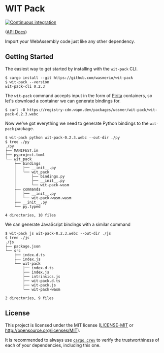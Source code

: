 # WIT Pack

[![Continuous integration](https://github.com/wasmerio/wit-pack/workflows/Continuous%20Integration/badge.svg?branch=master)](https://github.com/wasmerio/wit-pack/actions)

([API Docs][api-docs])

Import your WebAssembly code just like any other dependency.

## Getting Started

The easiest way to get started by installing with the `wit-pack` CLI.

```console
$ cargo install --git https://github.com/wasmerio/wit-pack
$ wit-pack --version
wit-pack-cli 0.2.3
```

The `wit-pack` command accepts input in the form of [Pirita][pirita] containers,
so let's download a container we can generate bindings for.

```console
$ curl -O https://registry-cdn.wapm.dev/packages/wasmer/wit-pack/wit-pack-0.2.3.webc
```

Now we've got everything we need to generate Python bindings to the `wit-pack`
package.

```console
$ wit-pack python wit-pack-0.2.3.webc --out-dir ./py
$ tree ./py
./py
├── MANIFEST.in
├── pyproject.toml
└── wit_pack
    ├── bindings
    │   ├── __init__.py
    │   └── wit_pack
    │       ├── bindings.py
    │       ├── __init__.py
    │       └── wit-pack-wasm
    ├── commands
    │   ├── __init__.py
    │   └── wit-pack-wasm.wasm
    ├── __init__.py
    └── py.typed

4 directories, 10 files
```

We can generate JavaScript bindings with a similar command

```console
$ wit-pack js wit-pack-0.2.3.webc --out-dir ./js
$ tree ./js
./js
├── package.json
└── src
    ├── index.d.ts
    ├── index.js
    └── wit-pack
        ├── index.d.ts
        ├── index.js
        ├── intrinsics.js
        ├── wit-pack.d.ts
        ├── wit-pack.js
        └── wit-pack-wasm

2 directories, 9 files
```

## License

This project is licensed under the MIT license ([LICENSE-MIT](./LICENSE-MIT.md)
or <http://opensource.org/licenses/MIT>).

It is recommended to always use [`cargo crev`][crev] to verify the
trustworthiness of each of your dependencies, including this one.

[api-docs]: https://wasmerio.github.io/wit-pack
[crev]: https://github.com/crev-dev/cargo-crev
[pirita]: https://github.com/wasmerio/pirita
